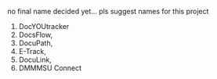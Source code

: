 no final name decided yet... pls suggest names for this project
1. DocYOUtracker
2. DocsFlow,
3. DocuPath,
4. E-Track,
5. DocuLink,
6. DMMMSU Connect 
